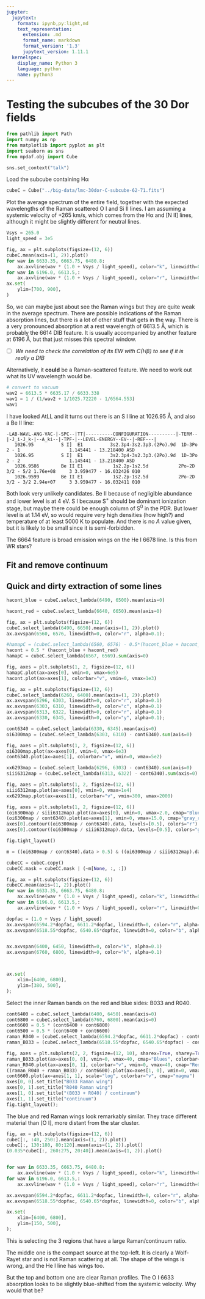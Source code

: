 ```yaml
---
jupyter:
  jupytext:
    formats: ipynb,py:light,md
    text_representation:
      extension: .md
      format_name: markdown
      format_version: '1.3'
      jupytext_version: 1.11.1
  kernelspec:
    display_name: Python 3
    language: python
    name: python3
---
```


# Testing the subcubes of the 30 Dor fields

```python
from pathlib import Path
import numpy as np
from matplotlib import pyplot as plt
import seaborn as sns
from mpdaf.obj import Cube
```

```python
sns.set_context("talk")
```

Load the subcube containing Hα

```python
cubeC = Cube("../big-data/lmc-30dor-C-subcube-62-71.fits")
```

Plot the average spectrum of the entire field, together with the expected wavelengths of the Raman scattered O I and Si II lines.  I am assuming a systemic velocity of +265 km/s, which comes from the Hα and [N II] lines, although it might be slightly different for neutral lines. 

```python
Vsys = 265.0
light_speed = 3e5

fig, ax = plt.subplots(figsize=(12, 6))
cubeC.mean(axis=(1, 2)).plot()
for wav in 6633.35, 6663.75, 6480.8:
    ax.axvline(wav * (1.0 + Vsys / light_speed), color="k", linewidth=0.5)
for wav in 6196.0, 6613.5,:
    ax.axvline(wav * (1.0 + Vsys / light_speed), color="r", linewidth=0.5, linestyle="dashed")
ax.set(
    ylim=[700, 900],
)
```

So, we can maybe just about see the Raman wings but they are quite weak in the average spectrum.  There are possible indications of the Raman absorption lines, but there is a lot of other stuff that gets in the way.  There is a very pronounced absorption at a rest wavelength of 6613.5 Å, which is probably the 6614 DIB feature. It is usually accompanied by another feature at 6196 Å, but that just misses this spectral window. 

- [ ] *We need to check the correlation of its EW with C(Hβ) to see if it is really a DIB*

Alternatively, it **could** be a Raman-scattered feature.  We need to work out what its UV wavelength would be.

```python
# convert to vacuum 
wav2 = 6613.5 * 6635.17 / 6633.338
wav1 = 1 / (1/wav2 + 1/1025.72220 - 1/6564.553)
wav1
```

I have looked AtLL and it turns out there is an S I line at 1026.95 Å, and also a Be II line:

```
-LAB-WAVL-ANG-VAC-|-SPC--|TT|----------CONFIGURATION----------|-TERM--|-J_i-J_k-|--A_ki--|-TPF-|--LEVEL-ENERGY--EV--|-REF---|
   1026.95          S I]  E1          3s2.3p4-3s2.3p3.(2Po).9d  1D-3Po   2 - 1                  1.145441 - 13.218400 ASD
   1026.95          S I]  E1          3s2.3p4-3s2.3p3.(2Po).9d  1D-3Po   2 - 2                  1.145441 - 13.218400 ASD
   1026.9586        Be II E1           1s2.2p-1s2.5d           2Po-2D  3/2 - 5/2 1.76e+08     3 3.959477 - 16.032426 010
   1026.9599        Be II E1           1s2.2p-1s2.5d           2Po-2D  3/2 - 3/2 2.94e+07     3 3.959477 - 16.032411 010
```

Both look very unlikely candidates. Be II because of negligible abundance and lower level is at 4 eV.  S I because S$^+$ should be dominant ionization stage, but maybe there could be enough column of S$^0$ in the PDR.  But lower level is at 1.14 eV, so would require very high densities (how high?) and temperature of at least 5000 K to populate.  And there is no $A$ value given, but it is likely to be small since it is semi-forbidden.  



The 6664 feature is broad emission wings on the He I 6678 line. Is this from WR stars?


## Fit and remove continuum




## Quick and dirty extraction of some lines

```python
hacont_blue = cubeC.select_lambda(6490, 6500).mean(axis=0)
```

```python
hacont_red = cubeC.select_lambda(6640, 6650).mean(axis=0)
```

```python
fig, ax = plt.subplots(figsize=(12, 6))
cubeC.select_lambda(6490, 6650).mean(axis=(1, 2)).plot()
ax.axvspan(6560, 6576, linewidth=0, color="r", alpha=0.1);
```

```python
#hamapC = (cubeC.select_lambda(6560, 6576) - 0.5*(hacont_blue + hacont_red)).sum(axis=0)
hacont = 0.5 * (hacont_blue + hacont_red)
hamapC = cubeC.select_lambda(6567, 6569).sum(axis=0)
```

```python
fig, axes = plt.subplots(1, 2, figsize=(12, 6))
hamapC.plot(ax=axes[0], vmin=0, vmax=6e5)
hacont.plot(ax=axes[1], colorbar="v", vmin=0, vmax=1e3)
```

```python
fig, ax = plt.subplots(figsize=(12, 6))
cubeC.select_lambda(6260, 6400).mean(axis=(1, 2)).plot()
ax.axvspan(6296, 6303, linewidth=0, color="r", alpha=0.1)
ax.axvspan(6303, 6310, linewidth=0, color="c", alpha=0.1)
ax.axvspan(6313, 6322, linewidth=0, color="r", alpha=0.1)
ax.axvspan(6330, 6345, linewidth=0, color="y", alpha=0.1);
```

```python
cont6340 = cubeC.select_lambda(6330, 6345).mean(axis=0)
oi6300map = (cubeC.select_lambda(6303, 6310) - cont6340).sum(axis=0)
```

```python
fig, axes = plt.subplots(1, 2, figsize=(12, 6))
oi6300map.plot(ax=axes[0], vmin=0, vmax=6e3)
cont6340.plot(ax=axes[1], colorbar="v", vmin=0, vmax=5e2)
```

```python
xx6293map = (cubeC.select_lambda(6296, 6303) - cont6340).sum(axis=0)
siii6312map = (cubeC.select_lambda(6313, 6322) - cont6340).sum(axis=0)
```

```python
fig, axes = plt.subplots(1, 2, figsize=(12, 6))
siii6312map.plot(ax=axes[0], vmin=0, vmax=1e4)
xx6293map.plot(ax=axes[1], colorbar="v", vmin=300, vmax=2000)
```

```python
fig, axes = plt.subplots(1, 2, figsize=(12, 6))
(oi6300map / siii6312map).plot(ax=axes[0], vmin=0, vmax=2.0, cmap="Blues", colorbar="v")
(oi6300map / cont6340).plot(ax=axes[1], vmin=0, vmax=15.0, cmap="gray_r", colorbar="v")
axes[0].contour((oi6300map / cont6340).data, levels=[0.5], colors="r")
axes[0].contour((oi6300map / siii6312map).data, levels=[0.5], colors="g")

fig.tight_layout()
```

```python
m = ((oi6300map / cont6340).data > 0.5) & ((oi6300map / siii6312map).data > 0.5)
```

```python
cubeCC = cubeC.copy()
cubeCC.mask = cubeCC.mask | (~m[None, :, :])
```

```python
fig, ax = plt.subplots(figsize=(12, 6))
cubeCC.mean(axis=(1, 2)).plot()
for wav in 6633.35, 6663.75, 6480.8:
    ax.axvline(wav * (1.0 + Vsys / light_speed), color="k", linewidth=0.5)
for wav in 6196.0, 6613.5,:
    ax.axvline(wav * (1.0 + Vsys / light_speed), color="r", linewidth=0.5, linestyle="dashed")

dopfac = (1.0 + Vsys / light_speed)
ax.axvspan(6594.2*dopfac, 6611.2*dopfac, linewidth=0, color="r", alpha=0.2)
ax.axvspan(6518.55*dopfac, 6540.65*dopfac, linewidth=0, color="b", alpha=0.2)


ax.axvspan(6400, 6450, linewidth=0, color="k", alpha=0.1)
ax.axvspan(6760, 6800, linewidth=0, color="k", alpha=0.1)



ax.set(
    xlim=[6400, 6800],
    ylim=[380, 500],
);
```

Select the inner Raman bands on the red and blue sides: B033 and R040.

```python
cont6400 = cubeC.select_lambda(6400, 6450).mean(axis=0)
cont6800 = cubeC.select_lambda(6760, 6800).mean(axis=0)
cont6600 = 0.5 * (cont6400 + cont6800)
cont6500 = 0.5 * (cont6400 + cont6600)
raman_R040 = (cubeC.select_lambda(6594.2*dopfac, 6611.2*dopfac) - cont6600).mean(axis=0)
raman_B033 = (cubeC.select_lambda(6518.55*dopfac, 6540.65*dopfac) - cont6500).mean(axis=0)
```

```python
fig, axes = plt.subplots(2, 2, figsize=(12, 10), sharex=True, sharey=True)
raman_B033.plot(ax=axes[0, 0], vmin=0, vmax=40, cmap="Blues", colorbar="v")
raman_R040.plot(ax=axes[0, 1], colorbar="v", vmin=0, vmax=40, cmap="Reds")
((raman_R040 + raman_B033) / cont6600).plot(ax=axes[1, 0], vmin=0, vmax=0.3, colorbar="v", cmap="gray_r")
cont6600.plot(ax=axes[1, 1], scale="log", colorbar="v", cmap="magma")
axes[0, 0].set_title("B033 Raman wing")
axes[0, 1].set_title("R040 Raman wing")
axes[1, 0].set_title("(B033 + R040) / continuum")
axes[1, 1].set_title("continuum")
fig.tight_layout();
```

The blue and red Raman wings look remarkably similar.  They trace different material than [O I], more distant from the star cluster.

```python
fig, ax = plt.subplots(figsize=(12, 6))
cubeC[:, :40, 250:].mean(axis=(1, 2)).plot()
cubeC[:, 130:180, 80:120].mean(axis=(1, 2)).plot()
(0.035*cubeC[:, 260:275, 20:40]).mean(axis=(1, 2)).plot()


for wav in 6633.35, 6663.75, 6480.8:
    ax.axvline(wav * (1.0 + Vsys / light_speed), color="k", linewidth=0.5)
for wav in 6196.0, 6613.5,:
    ax.axvline(wav * (1.0 + Vsys / light_speed), color="r", linewidth=0.5, linestyle="dashed")

ax.axvspan(6594.2*dopfac, 6611.2*dopfac, linewidth=0, color="r", alpha=0.2)
ax.axvspan(6518.55*dopfac, 6540.65*dopfac, linewidth=0, color="b", alpha=0.2)

ax.set(
    xlim=[6400, 6800],
    ylim=[150, 500],
);
```

This is selecting the 3 regions that have a large Raman/continuum ratio.  

The middle one is the compact source at the top-left.  It is clearly a Wolf-Rayet star and is not Raman scattering at all.  The shape of the wings is wrong, and the He I line has wings too. 

But the top and bottom one are clear Raman profiles. The O I 6633 absorption looks to be slightly blue-shifted from the systemic velocity.  Why would that be?

```python

```
